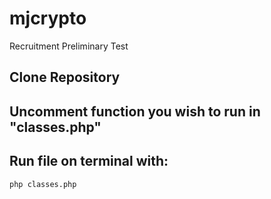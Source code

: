 # mjcrypto
Recruitment Preliminary Test

## Clone Repository

## Uncomment function you wish to run in "classes.php"
## Run file on terminal with:
`php classes.php`

